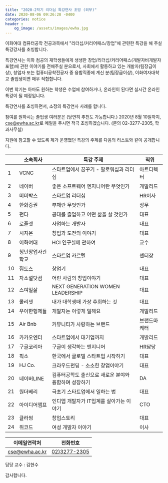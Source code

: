 ```yaml
---
title: "2020-2학기 리더십 특강연사 초빙 (외부)" 
date: 2020-08-06 09:26:28 -0400
categories: notice
header :
    og_image: /assets/images/ewha.jpg
---
```


이화여대 컴퓨터공학 전공과목에서 "리더십/커리어패스/창업"에 관련한 특강을 해 주실 특강강사를 초빙합니다. 

특강연사는 이화 컴공의 재학생들에게 생생한 창업/리더십/커리어패스(개발자비개발자포함)에 관한 이야기를 전해주실 분으로서, 사회에서 활동하고 있는 개발자(팀장급이상), 창업자 또는 컴퓨터공학전공자 중 융합직종에 계신 분(팀장급이상), 이화여자대학교 졸업생이면 매우 적합합니다.  

이번 학기는 아마도 원하는 학생은 수업에 참여하거나, 온라인이 된다면 실시간 온라인 특강이 될 예정입니다.  

특강연사를 초빙하면서, 소정의 특강연사 사례를 합니다. 

참여를 원하시는 졸업생 여러분은 (당연히 추천도 가능합니다.)
2020년 8월 10일까지, 
<a href="mailto:cse@ewha.ac.kr?Subject='(졸업생특강연사지원)'">cse@ewha.ac.kr</a>로 메일을 주시면 적극 초빙하겠습니다. (문의 02-3277-2305, 학과사무실)

지원에 참고할 수 있도록 제가 운영했던 특강의 주제를 다음의 리스트와 같이 공개합니다. 

|    | 소속회사     | 특강 주제                            | 직위     |
|----|----------|----------------------------------|--------|
| 1  | VCNC     | 스타트업에서 꿈꾸기 - 팔로워십과 리더십           | 아트디렉터  |
| 2  | 네이버      | 좋은 소프트웨어 엔지니어란 무엇인가              | 개발리드   |
| 3  | 미미박스     | 스타트업 리더십                         | HR이사   |
| 4  | 한화증권     | 부채란 무엇인가                         | 상무     |
| 5  | 펀다       | 공대를 졸업하고 어떤 삶을 살 것인가             | 대표     |
| 6  | 로플랫      | 사업하는 개발자                         | 대표     |
| 7  | 시지온      | 창업과 도전의 이야기                      | 대표     |
| 8  | 이화여대     | HCI 연구실에 관하여                     | 교수     |
| 9  | 청년창업사관학교 | 스타트업 카르텔                         | 센터장    |
| 10 | 집토스      | 창업기                              | 대표     |
| 11 | 자소설닷컴    | 어린 사람의 창업이야기                     | 대표     |
| 12 | 스여일삶     | NEXT GENERATION WOMEN LEADERSHIP | 대표     |
| 13 | 콜리젯      | 내가 대학생때 가장 후회하는 것                | 대표     |
| 14 | 우아한형제들   | 개발자는 이렇게 일해요                     | 개발리드   |
| 15 | Air Bnb  | 커뮤니티가 사랑하는 브랜드                   | 브랜드마케터 |
| 16 | 카카오엔터    | 스타트업에서 대기업까지                     | 개발리드   |
| 17 | 구글코리아    | 구글이 생각하는 엔지니어                    | HR담당   |
| 18 | 픽소       | 한국에서 글로벌 스타트업 시작하기               | 대표     |
| 19 | HJ Co.   | 크라우드펀딩 - 소소한 창업이야기               | 대표     |
| 20 | 네이버LINE  | 컴퓨터공학도 출신으로 새로운 분야와 융합하며 성장하기    | DA     |
| 21 | 원더베리     | 극초기 스타트업에서 일하는 법                 | 대표     |
| 22 | 아이디어앰프   | 인디앱 개발자가 IT업계를 살아가는 이야기          | CTO    |
| 23 | 클라썸      | 창업스토리                            | 대표     |
| 24 | 위코드      | 여성 개발자 이야기                       | 이사     |

| 이메일연락처 | 전화번호 |
|--------|--------|
| <a href="mailto:cse@ewha.ac.kr?Subject='(졸업생특강연사지원)'">cse@ewha.ac.kr</a>|<a href='tel:02-3277-2305'>02)3277-2305</a>     |

담당 교수 : 김현수

감사합니다. 